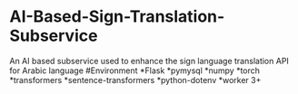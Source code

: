 # AI-Based-Sign-Translation-Subservice
An AI based subservice used to enhance the sign language translation API for Arabic language
#Environment
*Flask
*pymysql
*numpy
*torch
*transformers
*sentence-transformers
*python-dotenv
*worker 3+

